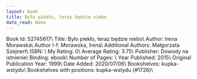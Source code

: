 ```yaml
---
layout: book
title: Było piekło, teraz będzie niebo
date_read: None
---
```


Book Id: 52745617\ 
Title: Było piekło, teraz będzie niebo\ 
Author: Irena Morawska\ 
Author l-f: Morawska, Irena\ 
Additional Authors: Małgorzata Szejnert\ 
ISBN: \ 
My Rating: 0\ 
Average Rating: 3.75\ 
Publisher: Dowody na istnienie\ 
Binding: ebook\ 
Number of Pages: \ 
Year Published: 2015\ 
Original Publication Year: 1999\ 
Date Added: 2020/07/06\ 
Bookshelves: kupka-wstydu\ 
Bookshelves with positions: kupka-wstydu (#1726)\ 

